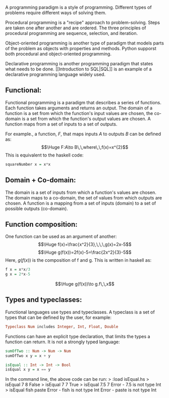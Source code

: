 A programming paradigm is a style of programming. Different types of problems require different ways of solving them. 

Procedural programming is a "recipe" approach to problem-solving. Steps are taken one after another and are ordered. The three principles of procedural programming are sequence, selection, and iteration. 

Object-oriented programming is another type of paradigm that models parts of the problem as objects with properties and methods. Python supporst both procedural and object-oriented programming.

Declarative programming is another programming paradigm that states what needs to be done. [[Introduction to SQL|SQL]] is an example of a declarative programming language widely used.

## Functional:

Functional programming is a paradigm that describes a series of functions. Each function takes arguments and returns an output. The domain of a function is a set from which the function's input values are chosen, the co-domain is a set from which the function's output values are chosen. A function maps from a set of inputs to a set of outputs. 

For example., a function, $F$, that maps inputs $A$ to outputs $B$ can be defined as:
$$\Huge F:A\to B\,\,where\,\,f(x)=x^{2}$$
This is equivalent to the haskell code:
```haskell
squareNumber x = x*x
```


## Domain + Co-domain:

The domain is a set of inputs from which a function's values are chosen. The domain maps to a co-domain, the set of values from which outputs are chosen. A function is a mapping from a set of inputs (domain) to a set of possible outputs (co-domain).


## Function composition:

One function can be used as an argument of another:
$$\Huge f(x)=\frac{x^2}{3},\,\,\,g(x)=2x-5$$
$$\Huge g(f(x))=2f(x)-5=\frac{2x^2}{3}-5$$
Here, $g(f(x))$ is the composition of f and g. This is written in haskell as:
```haskell
f x = x*x/3
g x = 2*x-5
```

$$\Huge g(f(x))\to g.f\,\,x$$

## Types and typeclasses:

Functional languages use types and typeclasses. A typeclass is a set of types that can be defined by the user, for example:
```haskell
Typeclass Num includes Integer, Int, Float, Double
```

Functions can have an explicit type declaration, that limits the types a function can return. It is not a strongly typed language:
```haskell
sumOfTwo :: Num -> Num -> Num
sumOfTwo x y = x + y

isEqual :: Int -> Int -> Bool
isEqual x y = x == y
```
In the command line, the above code can be run:
\> :load isEqual.hs
\> isEqual 7 8
False
\> isEqual 7 7
True
\> isEqual 7.5 7
Error - 7.5 is not type Int
\> isEqual fish paste
Error - fish is not type Int
Error - paste is not type Int